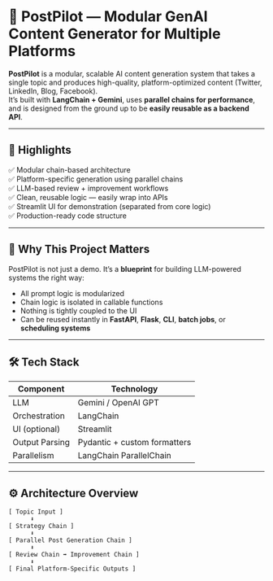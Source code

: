 # 🧠 PostPilot — Modular GenAI Content Generator for Multiple Platforms

**PostPilot** is a modular, scalable AI content generation system that takes a single topic and produces high-quality, platform-optimized content (Twitter, LinkedIn, Blog, Facebook).  
It’s built with **LangChain + Gemini**, uses **parallel chains for performance**, and is designed from the ground up to be **easily reusable as a backend API**.

---

## 🚀 Highlights

✅ Modular chain-based architecture  
✅ Platform-specific generation using parallel chains  
✅ LLM-based review + improvement workflows  
✅ Clean, reusable logic — easily wrap into APIs  
✅ Streamlit UI for demonstration (separated from core logic)  
✅ Production-ready code structure

---

## 🧠 Why This Project Matters

PostPilot is not just a demo. It’s a **blueprint** for building LLM-powered systems the right way:
- All prompt logic is modularized
- Chain logic is isolated in callable functions
- Nothing is tightly coupled to the UI
- Can be reused instantly in **FastAPI**, **Flask**, **CLI**, **batch jobs**, or **scheduling systems**

---

## 🛠️ Tech Stack

| Component       | Technology               |
|------------------|---------------------------|
| LLM              | Gemini / OpenAI GPT       |
| Orchestration    | LangChain                 |
| UI (optional)    | Streamlit                 |
| Output Parsing   | Pydantic + custom formatters |
| Parallelism      | LangChain ParallelChain   |

---

## ⚙️ Architecture Overview

```text
[ Topic Input ]
      ⬇️
[ Strategy Chain ]
      ⬇️
[ Parallel Post Generation Chain ]
      ⬇️
[ Review Chain ➡️ Improvement Chain ]
      ⬇️
[ Final Platform-Specific Outputs ]

